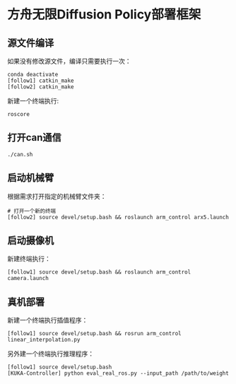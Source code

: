 # 方舟无限Diffusion Policy部署框架

## 源文件编译

如果没有修改源文件，编译只需要执行一次：

```shell
conda deactivate
[follow1] catkin_make
[follow2] catkin_make
```

新建一个终端执行:

```shell
roscore
```

## 打开can通信

```shell
./can.sh
```

## 启动机械臂

根据需求打开指定的机械臂文件夹：

```shell
# 打开一个新的终端
[follow2] source devel/setup.bash && roslaunch arm_control arx5.launch
```

## 启动摄像机

新建终端执行：

```shell
[follow1] source devel/setup.bash && roslaunch arm_control camera.launch
```

## 真机部署

新建一个终端执行插值程序：

```shell
[follow1] source devel/setup.bash && rosrun arm_control linear_interpolation.py
```

另外建一个终端执行推理程序：

```shell
[follow1] source devel/setup.bash
[KUKA-Controller] python eval_real_ros.py --input_path /path/to/weight
```